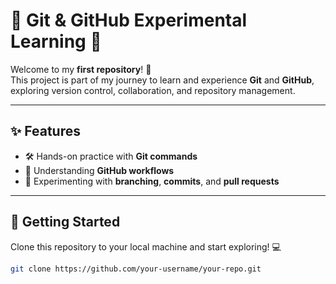 # 🌟 Git & GitHub Experimental Learning 🌟

Welcome to my **first repository**! 🚀  
This project is part of my journey to learn and experience **Git** and **GitHub**, exploring version control, collaboration, and repository management.

---

## ✨ Features

- 🛠️ Hands-on practice with **Git commands**
- 🔄 Understanding **GitHub workflows**
- 🌿 Experimenting with **branching**, **commits**, and **pull requests**

---

## 🚀 Getting Started

Clone this repository to your local machine and start exploring! 💻  

```bash
git clone https://github.com/your-username/your-repo.git
